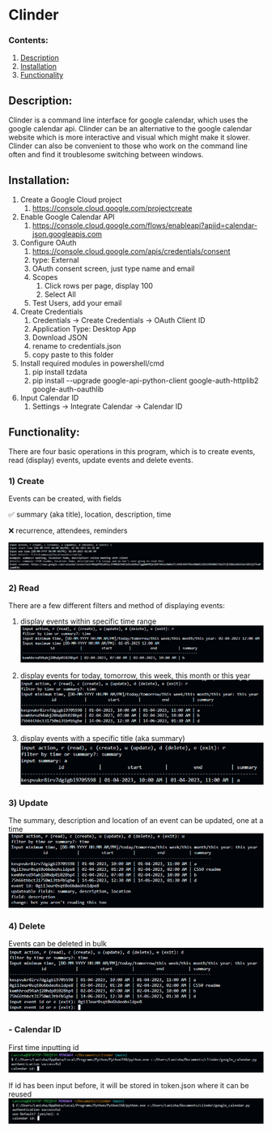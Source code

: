 # Clinder
### Contents:
1. [Description](https://github.com/l4n1skyy/clinder/edit/main/README.md#description-1)
2. [Installation](https://github.com/l4n1skyy/clinder/edit/main/README.md#installation-1)
3. [Functionality](https://github.com/l4n1skyy/clinder/edit/main/README.md#functionality-1)

## Description:
Clinder is a command line interface for google calendar, which uses the google calendar api. Clinder can be an alternative to the google calendar website which is more interactive and visual which might make it slower. Clinder can also be convenient to those who work on the command line often and find it troublesome switching between windows.

## Installation:
1. Create a Google Cloud project
   1. https://console.cloud.google.com/projectcreate
2. Enable Google Calendar API
   1. https://console.cloud.google.com/flows/enableapi?apiid=calendar-json.googleapis.com
3. Configure OAuth
   1. https://console.cloud.google.com/apis/credentials/consent
   2. type: External
   3. OAuth consent screen, just type name and email
   4. Scopes
      1. Click rows per page, display 100
      2. Select All
   5. Test Users, add your email
4. Create Credentials
   1. Credentials -> Create Credentials -> OAuth Client ID
   2. Application Type: Desktop App
   3. Download JSON
   4. rename to credentials.json 
   5. copy paste to this folder
5. Install required modules in powershell/cmd
   1. pip install tzdata
   2. pip install --upgrade google-api-python-client google-auth-httplib2 google-auth-oauthlib
6. Input Calendar ID
   1. Settings -> Integrate Calendar -> Calendar ID

## Functionality:
There are four basic operations in this program, which is to create events, read (display) events, update events and delete events.

### 1) Create
Events can be created, with fields

:white_check_mark: summary (aka title), location, description, time

:x: recurrence, attendees, reminders

![create](images/create.png)

### 2) Read
There are a few different filters and method of displaying events:

1. display events within specific time range
![read_time](images/read_time.png)

2. display events for today, tomorrow, this week, this month or this year
![read_word](images/read_word.png)

3. display events with a specific title (aka summary)
![read_summary](images/read_summary.png)

### 3) Update
The summary, description and location of an event can be updated, one at a time
![update](images/update.png)

### 4) Delete
Events can be deleted in bulk
![delete](images/delete.png)

### - Calendar ID
First time inputting id
![id_1](images/id_1.png)

If id has been input before, it will be stored in token.json where it can be reused
![id_2](images/id_2.png)
